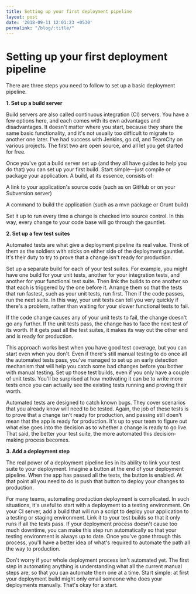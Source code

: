 ```yaml
---
title: Setting up your first deployment pipeline
layout: post
date: '2018-09-11 12:01:23 +0530'
permalink: "/blog/:title/"
---
```


# Setting up your first deployment pipeline

There are three steps you need to follow to set up a basic deployment pipeline.

**1. Set up a build server**

Build servers are also called continuous integration (CI) servers. You have a few options here, and each comes with its own advantages and disadvantages. It doesn't matter where you start, because they share the same basic functionality, and it's not usually too difficult to migrate to another one later. I've had success with Jenkins, go.cd, and TeamCity on various projects. The first two are open source, and all let you get started for free.

Once you've got a build server set up (and they all have guides to help you do that) you can set up your first build. Start simple—just compile or package your application. A build, at its essence, consists of:

A link to your application's source code (such as on GitHub or on your Subversion server)

A command to build the application (such as a mvn package or Grunt build)

Set it up to run every time a change is checked into source control. In this way, every change to your code base will go through the gauntlet.


**2. Set up a few test suites**

Automated tests are what give a deployment pipeline its real value. Think of them as the soldiers with sticks on either side of the deployment gauntlet. It's their duty to try to prove that a change isn't ready for production.

Set up a separate build for each of your test suites. For example, you might have one build for your unit tests, another for your integration tests, and another for your functional test suite. Then link the builds to one another so that each is triggered by the one before it. Arrange them so that the tests that run fastest, such as your unit tests, run first. Then if the code passes, run the next suite. In this way, your unit tests can tell you very quickly if there's a problem, rather than waiting for your slower functional tests to fail.

If the code change causes any of your unit tests to fail, the change doesn't go any further. If the unit tests pass, the change has to face the next test of its worth. If it gets past all the test suites, it makes its way out the other end and is ready for production.

This approach works best when you have good test coverage, but you can start even when you don't. Even if there's still manual testing to do once all the automated tests pass, you've managed to set up an early detection mechanism that will help you catch some bad changes before you bother with manual testing. Set up those test builds, even if you only have a couple of unit tests. You'll be surprised at how motivating it can be to write more tests once you can actually see the existing tests running and proving their worth.

Automated tests are designed to catch known bugs. They cover scenarios that you already know will need to be tested. Again, the job of these tests is to prove that a change isn't ready for production, and passing still doen't mean that the app is ready for production. It's up to your team to figure out what else goes into the decision as to whether a change is ready to go live. That said, the better your test suite, the more automated this decision-making process becomes.

**3. Add a deployment step**

The real power of a deployment pipeline lies in its ability to link your test suite to your deployment. Imagine a button at the end of your deployment pipeline. When the app has passed all the tests, the button is enabled. At that point all you need to do is push that button to deploy your changes to production.

For many teams, automating production deployment is complicated. In such situations, it's useful to start with a deployment to a testing environment. On your CI server, add a build that will run a script to deploy your application to a testing or staging environment. Link it to your test builds so that it only runs if all the tests pass. If your deployment process doesn't cause too much downtime, you can make this step run automatically so that your testing environment is always up to date. Once you've gone through this process, you'll have a better idea of what's required to automate the path all the way to production.

Don't worry if your whole deployment process isn't automated yet. The first step in automating anything is understanding what all the current manual steps are, so that you can automate them one at a time. Start simple: at first your deployment build might only email someone who does your deployments manually. That's okay for a start.